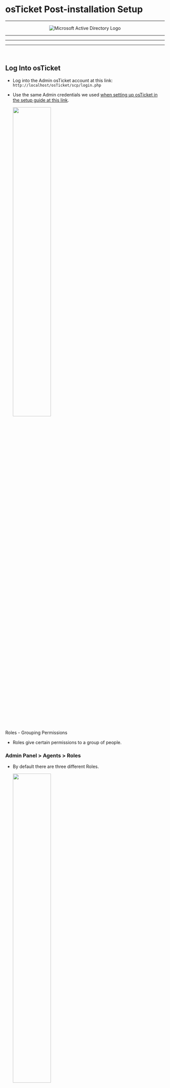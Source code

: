 # osTicket Post-installation Setup

---

<p align="center">
<img src="https://github.com/user-attachments/assets/767c4af0-9d0c-4ed8-8156-61a84a56a6ce" alt="Microsoft Active Directory Logo"/>
</p>

---




---
---
<br />

<h2>Log Into osTicket</h2>

- Log into the Admin osTicket account at this link: `http://localhost/osTicket/scp/login.php`
- Use the same Admin credentials we used [when setting up osTicket in the setup guide at this link](https://github.com/ian-bates-it/osticket-setup?tab=readme-ov-file#osticket-admin-user).

  <img src="https://github.com/user-attachments/assets/f9245c50-43d0-4aac-a286-d9cc4084c8d1" height="50%" width="50%" />



Roles - Grouping Permissions

- Roles give certain permissions to a group of people.



<h3>Admin Panel > Agents > Roles</h3>

- By default there are three different Roles.


  <img src="https://github.com/user-attachments/assets/6497668e-0701-40c6-a6c8-1129a4515c1e" height="50%" width="50%" />

<br />
<br />

---

<h3>View vs Expanded Access Roles</h3>

- View is Read Only.
- By contrast, the default `Expanded Access` role has many more permissions as shown here.
- 
you can assign roles to departments and teams

  <img src="https://github.com/user-attachments/assets/ce71e46d-ed1e-4139-9616-698398b1daf0" height="60%" width="60%" />




<br />
<br />

---

<h3>Add A Role</h3>

- In the `Agents > Roles` view, click on the `Add New Role` button as shown below.


  <img src="https://github.com/user-attachments/assets/ad0152d0-ba75-4e1a-9826-80c44d28fcdb" height="60%" width="60%" />


<br />
<br />



<h3>Name the New Role</h3>

- Type in the desired name for the new role.
- Here, I went with `Super Admin`.

  <img src="https://github.com/user-attachments/assets/7309212d-af3e-42fd-b605-5ebad9c458b3" height="50%" width="50%" />


<br />
<br />

---

<h3>Click on the Permissions Tab > Tickets Permissions</h3>

- Click the desired **ticket permissions** to be applied to this new role.
- Here, I selected all of the ticket permissions as shown below.

  <img src="https://github.com/user-attachments/assets/64dafab8-9fb2-4125-b92e-e839f33dbde8" height="60%" width="60%" />



<br />
<br />

---

<h3>Click on the Permissions Tab > Tasks Permissions</h3>

- Click the `Tasks` sub-menu and select the desired **tasks permissions** to be applied to this new role.
- Here, I seleted all of the Tasks permissions as shown below. 

  <img src="https://github.com/user-attachments/assets/78be40bb-be9b-4819-9062-76dcfecc8df3" height="60%" width="60%" />



<br />
<br />

---

<h3>Click on the Permissions Tab > Knowledgebase Permissions</h3>

-  Click the `Knowledgebase` sub-menu 
- Select the `Premade` Knowledgebase permissions if desired.
- Finally, click the `Add Role` button to complete the process of adding a new role as shown below.

  <img src="https://github.com/user-attachments/assets/179706db-dc29-4f6a-8e78-69fe052f6016" height="60%" width="60%" />



<br />
<br />

---

<h3>New Role Successfully Created</h3>

- Confirmation of our new role is provdied as shown below. 

  <img src="https://github.com/user-attachments/assets/ef5b65cf-8731-45c2-a5e9-e24777ba565d" height="60%" width="60%" />





<br />
<br />

---

<h2>osTicket Departments</h2>

- Departments are sectors like `Help Desk` vs `SysAdmins` vs `Networking`.
- Each department will have different visibility rights.


<br />
<br />

---

<h3>View Departments: Admin Panel > Agents > Departments</h3>

- To view `Departments` in the `Admin Panel:

1. Click on the `Agents` Tab.
2. Click on the `Departments` Tab as shown below.

  <img src="https://github.com/user-attachments/assets/94bfcb3f-d901-48f6-93de-c346471a8adc" height="60%" width="60%" />



<br />
<br />

---

<h3>Add A New Department</h3>

- In the Departments View, click the `Add New Department` button as shown below.

  <img src="https://github.com/user-attachments/assets/121dd992-95ea-4916-be77-5b517025e79a" height="60%" width="60%" />


<br />
<br />

---

<h3>Department Information > Settings</h3>

- The `Parent` field can be either `Top-Level` or a lower level. In this example, I will select `Top-Level Department`. 
- Add a name for the group. Here, I'll make a department named `SysAdmins`.
  
- We'll go with the default options for the other fields.
- Later, we will create an SLA, but for now we will leave that field with the `System Default`.

  <img src="https://github.com/user-attachments/assets/2609de1a-7e80-4d22-94df-2c32ad4ffa6d" height="60%" width="60%" />



<br />
<br />

---

<h3>Department Information > Access </h3>

- In the `Access` sub-tab, you would add an agent to the department we are creating.
- We will come back to this later after we create Agents to add to this department.

  <img src="https://github.com/user-attachments/assets/9a6d5cc9-b998-4307-a114-c8b2e8ac3c21" height="50%" width="50%" />


<br />
<br />

- Click the `Create Dept` button to create our example `SysAdmin` Department as shown below.

  <img src="https://github.com/user-attachments/assets/99f98500-fb86-4354-b1af-026b5e78ae99" height="50%" width="50%" />


<br />
<br />

---

<h3>New Department (`SysAdmins`) Successfully Created</h3>

- Confirmation that our new department `SysAdmins` was successfully created will look something like this:

  <img src="https://github.com/user-attachments/assets/b00eb0c8-009b-4031-a434-97763e597a76" height="50%" width="50%" />



<br />
<br />

---

<h2>osTicket Teams</h2>

- The purpose of Teams is to create a group of people who are all from DIFFERENT Departments.
- Example: Online Banking team may consist of people from the `SysAdmins` Department and `Customer Service` Department, etc.


<br />
<br />

---

<h3>Create A New Team</h3>

- In the `Agents > Teams` view, select the `Add New Team` button as shown below. 


  <img src="https://github.com/user-attachments/assets/e7059caf-4670-4e02-925b-e4ad9540a08d" height="60%" width="60%" />




<br />
<br />

---

<h3>New Team: Settings</h3>

1. Add a Team Name. In this example, I went with `Online Banking`
2. Click the `Create Team` button.


  <img src="https://github.com/user-attachments/assets/b77e68e6-eadf-4e69-ad35-360cc3205abb" height="60%" width="60%" />




<br />
<br />

---

<h3>Successfully Created New Team `Online Banking`</h3>

- Confirmation page:

    <img src="https://github.com/user-attachments/assets/cb1b1bbd-7f4e-41d6-8789-73ec256a3ecb" height="50%" width="50%" />






<br />
<br />

---

<h2>Confirm Guest Accounts Can Create Tickets</h2>

- For testing purposes, we will configure `osTicket` to allow anyone to create a ticket.
- Thus a user who is not registered can create a ticket. (guest accounts).




<br />
<br />

---

<h3>Navigate to Settings > Users > Authentication Settings</h3>

- Make sure the check-box next to `Registration Required` is not checked as shown below.

    <img src="https://github.com/user-attachments/assets/944fd39a-37cc-4cdb-aaf9-6bf5a5514c74" height="50%" width="50%" />






<br />
<br />

---

<h2>Add a New Agent</h2>

- An Agent is an individual registered user in osTicket.

  
<br />
<br />

---

<h3>Agents Tab > Add New Agent</h3>

- In the Agents Tab, select `Add New Agent`.

    <img src="https://github.com/user-attachments/assets/2dfff03f-8eeb-48ce-a33f-40d69b3a7e93" height="50%" width="50%" />

<br />
<br />

<h3>Create New Agent Account</h3>

1. Add Agent Name. Here I added `Jane Doe`
2. Add Email Address. Here I added jane@ianbates.com
3. Add Username. Here I added `jane`.
4. To set the password for the new agent, click the `Set Password` button.

    <img src="https://github.com/user-attachments/assets/c6e42de3-0ca1-410d-b6bd-b7f9006b21ec" height="60%" width="60%" />


<br />
<br />

5. In the pop-up window, uncheck the box for `Send the agent a password reset email`.

    <img src="https://github.com/user-attachments/assets/f77f4e0d-e415-4f4f-a00f-8d7b5c90cbcf" height="50%" width="50%" />

<br />
<br />

6. In the password fields, enter the desired password twice as shown below.
7. Click the `Set` button to complete this process.


    <img src="https://github.com/user-attachments/assets/d546ecd8-087f-4cbc-8f81-a056e3384e9f" height="50%" width="50%" />


<br />
<br />


8. Under the `Access` tab, select the **Primary Department** for the new Agent. 
9. Then select the **Role** for the new Agent.

    <img src="https://github.com/user-attachments/assets/e1304e9b-7d9f-4711-9c8c-d2dbb5edc2e4" height="50%" width="50%" />



<br />
<br />


10. Under the `Permissions` tab you can adjust the permissions for the new agent. Here we will just go with the default permissions as shown below.

    <img src="https://github.com/user-attachments/assets/e1c5b0ba-def6-49ff-bac1-bf19d954a21e" height="50%" width="50%" />


<br />
<br />


11. In the Teams tab, I used the drop down menu to add the new Agent to the Online Banking Team as shown below.
12. Finally, click the `Create` button to create our new Agent Jane Doe.


    <img src="https://github.com/user-attachments/assets/a54526fa-4ef7-4ff6-bbda-19459462c899" height="50%" width="50%" />



<br />
<br />


- Sucessfully created Jane Doe. Confirmation Message:


    <img src="https://github.com/user-attachments/assets/29676866-3159-4692-aa15-427bb18680f6" height="50%" width="50%" />


<br />
<br />



<h3>Add Another Agent: John Doe</h3>

- Following the 12 steps outlined above, I will repeat that process and create another Agent in osTicket with the following specifications

    - Name: `John Doe`
    - Email: `john@ianbates.com`
    - Username: `john`
    - Department: `Support`
    - Role: `View Only`
    - Permissions: `Defaults`
    - Team: `None`
 


<br />
<br />

---


<h2>Add a New User</h2>

- The User is an end-user. Someone who might create a ticket, like a client.


<br />
<br />

---
<h3>Agent Panel > Users Tab > Add User</h3>

- Click on the `Agent Panel` link in the upper right-hand corner as shown below.


    <img src="https://github.com/user-attachments/assets/35769729-e2de-4711-86b3-6c482240df1e" height="50%" width="50%" />


<br />
<br />



---
<h3>Add New User</h3>

1. Within the Agent Panel, click on the `Users` tab.
2. Click on the `Add User` button.

    <img src="https://github.com/user-attachments/assets/4faaebf8-e52b-4b94-b53f-9256928ff16c" height="50%" width="50%" />

<br />
<br />

3. Add an email address for our User. In this case, I used `Karen@IanBates.com`.
4. Add Full Name for the User. In this case, I used `Karen Doe`.
5. Click the `Add User` button to complete this process.


    <img src="https://github.com/user-attachments/assets/22bf88fd-dd21-4992-8598-d6f861322962" height="50%" width="50%" />


<br />
<br />


<h3>New User Created Confirmation</h3>

- Our new user Karen Doe was created as shown below.


    <img src="https://github.com/user-attachments/assets/492a6f38-49c3-4721-b086-f27c8d64b6ef" height="50%" width="50%" />


<br />
<br />

---


<h2>Create a Service Level Agreement (SLA)</h2>

- SLA is basically how much time you have to do some specific task.
    - Responding to a ticket or completing a ticket.


- In this example, we will create three SLAs.

1. Sev-A - highest level of severity.
2. Sev-B - medium level of severity.
3. Sev-C - lowest level of severity. 


<br />
<br />


<h3>Admin Panel > Manage > SLA</h3>

- Click on the `Admin Panel` link in the top right corner to return to the **Admin Panel View** as shown below.


    <img src="https://github.com/user-attachments/assets/c7d24cc3-d46b-41d5-adf1-a6c3efec9261" height="50%" width="50%" />


<br />
<br />

1. In the `Admin Panel` view,  click on the `Manage` Tab.
2. Then, click on the `SLA` sub-menu. 
3. Finally, click on the `Add New SLA Plan` as shown below.

    <img src="https://github.com/user-attachments/assets/595dc2af-99ac-45c5-b198-ed0613ff54bd" height="50%" width="50%" />


<br />
<br />


<h3>Add New SLA Plan For Sev-A SLA</h3>

- SLA Name: `Sev-A`
- Grace Period: `1 Hour` (_This is for our most severe tickets_)
- Schedule: `24/7`
    - The default options here are 24 hours a day for 5 days a week,
    - 24 hours a day for 7 days a week,
    - Or Normal Business Hours.
        - Here, **I selected the 24 hours a day for 7 days a week Schedule**. 
- Go with the default options for everything else.
- Click `Add Plan` to create this SLA for `Sev-A`.

    <img src="https://github.com/user-attachments/assets/a9dc3960-aac7-4333-982a-4971a9eb1041" height="50%" width="50%" />



<br />
<br />


<h3>Add New SLA Plan For Sev-B SLA</h3>

- SLA Name: `Sev-B`
- Grace Period: `4 Hours` (_This is for a ticket of medium severity_)
- Schedule: `24/7`
    - The default options here are 24 hours a day for 5 days a week,
    - 24 hours a day for 7 days a week,
    - Or Normal Business Hours.
        - Here, I again **selected the 24 hours a day for 7 days a week Schedule**. 
- Go with the default options for everything else.
- Click `Add Plan` to create this SLA for `Sev-B`.

    <img src="https://github.com/user-attachments/assets/acd2396e-6b6d-4116-bf87-d7c3066cb1d6" height="50%" width="50%" />




<br />
<br />


<h3>Add New SLA Plan For Sev-C SLA</h3>

- SLA Name: `Sev-C`
- Grace Period: `8 Hours` (_This is for a ticket the lowest severity_)
- Schedule: `Monday - Friday 8am - 5pm with U.S. Holidays`
    - The default options here are 24 hours a day for 5 days a week,
    - 24 hours a day for 7 days a week,
    - Or Normal Business Hours.
        - Here, **I selected the Business Hours Options.**
- Go with the default options for everything else.
- Click `Add Plan` to create this SLA for `Sev-C`.


    <img src="https://github.com/user-attachments/assets/382cfd99-c8d8-4baa-a320-4e83442b6add" height="50%" width="50%" />
 


<br />
<br />


<h3>Summary of our Three New SLA's</h3>

- In the SLA menu, we can now see a summary of the three SLA's we created.

    <img src="https://github.com/user-attachments/assets/3adf2db8-a196-4f04-8d85-483ee8b25955" height="50%" width="50%" />





<br />
<br />

---


<h2>Create Help Topics</h2>

- `Help Topics` are predefined categories for issues that users may encounter.




<br />
<br />


<h3>Add New Help Topic: `Business Critical Outage`</h3>


1. From the `Admin Panel` view, click on the `Manage` Tab
2. Click on the `Help Topics` sub-menu.
3. Click the `Add New Help Topic` button as shown below.


    <img src="https://github.com/user-attachments/assets/b4a0ea39-859b-4702-bf4a-22b3201d6be8" height="50%" width="50%" />


<br />
<br />


4. Add Help Topic Name. Here I went with `Business Critical Outage`.
5. **Parent Topic**: I selected `Report a Problem`
  - Select the Parent Topic to which this Help Topic will belong. The Parent Topic will appear first in the listing with this Help Topic listed behind the parent.
6. Click the `Add Topic` button to complete this process.



    <img src="https://github.com/user-attachments/assets/9d6a6c3c-12ff-4ead-903a-49eb7db8dbfa" height="60%" width="60%" />





<br />
<br />


<h3>Add A Second Help Topic: `Personal Computer Issues`</h3>

- Repeating the six steps outlined above in the first help topic, I repeated that process to create a second help topic called `Personal Computer Issues` as shown below.


    <img src="https://github.com/user-attachments/assets/46048432-274b-4535-911d-45c9aa293028" height="60%" width="60%" />




<br />
<br />


<h3>Add A Third Help Topic: `Equipment Request` of Parent Topic `General Inquiry`</h3>


- Repeating the six steps outlined above in the first help topic, I repeated that process to create a third help topic called `Equipment Request` with a Parent Topic of `General Inquiry` as shown below.


    <img src="https://github.com/user-attachments/assets/27b8d825-babb-42ee-8adf-b0cc9e7f1ff1" height="60%" width="60%" />




<br />
<br />


<h3>Add A Fourth Help Topic: `Password Reset` of Parent Topic `Report a Problem`</h3>

- Repeating the six steps outlined above in the first help topic, I repeated that process to create a fourth help topic called `Password Reset` with a Parent Topic of  `Report a Problem as shown below.


    <img src="https://github.com/user-attachments/assets/ed97570d-1bed-4399-8831-9b00b3c23f4f" height="60%" width="60%" />




<br />
<br />


<h3>Add A Final Fifth Catchall Help Topic: `Other` of Parent Topic `General Inquiry`</h3>

- Repeating the six steps outlined above in the first help topic, I repeated that process to create a fifth help topic called `Other` with a Parent Topic of `General Inquiry` as shown below.

    <img src="https://github.com/user-attachments/assets/2a367128-56e7-4beb-b7ec-745fbaebb2e2" height="60%" width="60%" />


<br />
<br />

<h3>Summary of the Five New Help Topcics</h3>


- In the `Help Topics` view, we can see a summary of all five help topics that were added above.

![image](https://github.com/user-attachments/assets/27f6ed52-55ff-48bd-a0d5-638b8f4e6725)





<br />
<br />

<h3>This concludes the osTicket Post-Installation Setup</h3>


- To continue this series, see the next repo in this series [at this link here on osTicket Life Cycle.](https://github.com/ian-bates-it/osticket-tickets-and-lifecycle)


